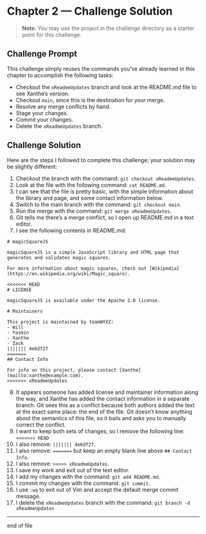 # Chapter 2 — Challenge Solution

> **Note**: You may use the project in the challenge directory as a starter point for this challange.

## Challenge Prompt

This challenge simply reuses the commands you’ve already learned in this chapter to accomplish the following tasks:

- Checkout the `xReadmeUpdates` branch and look at the README.md file to see Xanthe’s version.
- Checkout `main`, since this is the destination for your merge.
- Resolve any merge conflicts by hand.
- Stage your changes.
- Commit your changes.
- Delete the `xReadmeUpdates` branch.

## Challenge Solution

Here are the steps I followed to complete this challenge; your solution may be slightly different:

1. Checkout the branch with the command: `git checkout xReadmeUpdates`.
2. Look at the file with the following command: `cat README.md`.
3. I can see that the file is pretty basic, with the simple information about the library and page, and some contact information below.
4. Switch to the main branch with the command: `git checkout main`.
5. Run the merge with the command: `git merge xReadmeUpdates`.
6. Git tells me there’s a merge conflict, so I open up README.md in a text editor.
7. I see the following contents in README.md:

```none
# magicSquareJS

magicSquareJS is a simple JavaScript library and HTML page that generates and validates magic squares.

For more information about magic squares, check out [Wikipedia](https://en.wikipedia.org/wiki/Magic_square).

<<<<<<< HEAD
# LICENSE

magicSquareJS is available under the Apache 2.0 license.

# Maintainers

This project is maintained by teamWYXZ:
- Will
- Yasmin
- Xanthe
- Zack
||||||| 4e6df27
=======
## Contact Info

For info on this project, please contact [Xanthe](mailto:xanthe@example.com).
>>>>>>> xReadmeUpdates
```

8. It appears someone has added license and maintainer information along the way, and Xanthe has added the contact information in a separate branch. Git sees this as a conflict because both authors added the text at the exact same place: the end of the file. Git doesn’t know anything about the semantics of this file, so it bails and asks you to manually correct the conflict.
9. I want to keep both sets of changes, so I remove the following line: `<<<<<<< HEAD`
10. I also remove: `||||||| 4e6df27`.
11. I also remove: `=======` but keep an empty blank line above `## Contact Info`.
12. I also remove: `>>>>> xReadmeUpdates`.
13. I save my work and exit out of the text editor.
14. I add my changes with the command: `git add README.md`.
15. I commit my changes with the command: `git commit`.
16. I use `:wq` to exit out of Vim and accept the default merge commit message.
17. I delete the `xReadmeUpdates` branch with the command: `git branch -d xReadmeUpdates`

---

end of file

